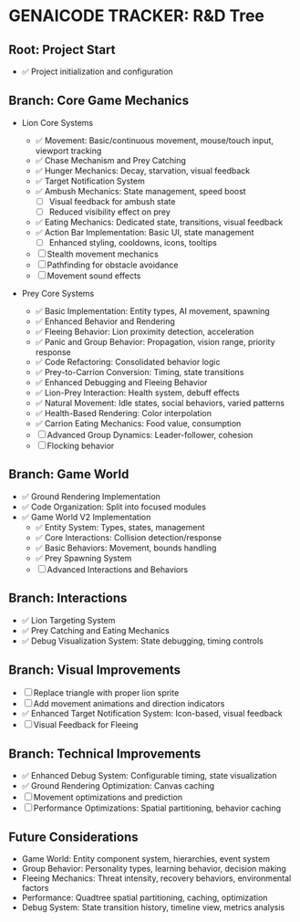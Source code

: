 # GENAICODE TRACKER: R&D Tree

## Root: Project Start
* ✅ Project initialization and configuration

## Branch: Core Game Mechanics
* Lion Core Systems
  * ✅ Movement: Basic/continuous movement, mouse/touch input, viewport tracking
  * ✅ Chase Mechanism and Prey Catching
  * ✅ Hunger Mechanics: Decay, starvation, visual feedback
  * ✅ Target Notification System
  * ✅ Ambush Mechanics: State management, speed boost
    * ☐ Visual feedback for ambush state
    * ☐ Reduced visibility effect on prey
  * ✅ Eating Mechanics: Dedicated state, transitions, visual feedback
  * ✅ Action Bar Implementation: Basic UI, state management
    * ☐ Enhanced styling, cooldowns, icons, tooltips
  * ☐ Stealth movement mechanics
  * ☐ Pathfinding for obstacle avoidance
  * ☐ Movement sound effects

* Prey Core Systems
  * ✅ Basic Implementation: Entity types, AI movement, spawning
  * ✅ Enhanced Behavior and Rendering
  * ✅ Fleeing Behavior: Lion proximity detection, acceleration
  * ✅ Panic and Group Behavior: Propagation, vision range, priority response
  * ✅ Code Refactoring: Consolidated behavior logic
  * ✅ Prey-to-Carrion Conversion: Timing, state transitions
  * ✅ Enhanced Debugging and Fleeing Behavior
  * ✅ Lion-Prey Interaction: Health system, debuff effects
  * ✅ Natural Movement: Idle states, social behaviors, varied patterns
  * ✅ Health-Based Rendering: Color interpolation
  * ✅ Carrion Eating Mechanics: Food value, consumption
  * ☐ Advanced Group Dynamics: Leader-follower, cohesion
  * ☐ Flocking behavior

## Branch: Game World
* ✅ Ground Rendering Implementation
* ✅ Code Organization: Split into focused modules
* ✅ Game World V2 Implementation
  * ✅ Entity System: Types, states, management
  * ✅ Core Interactions: Collision detection/response
  * ✅ Basic Behaviors: Movement, bounds handling
  * ✅ Prey Spawning System
  * ☐ Advanced Interactions and Behaviors

## Branch: Interactions
* ✅ Lion Targeting System
* ✅ Prey Catching and Eating Mechanics
* ✅ Debug Visualization System: State debugging, timing controls

## Branch: Visual Improvements
* ☐ Replace triangle with proper lion sprite
* ☐ Add movement animations and direction indicators
* ✅ Enhanced Target Notification System: Icon-based, visual feedback
* ☐ Visual Feedback for Fleeing

## Branch: Technical Improvements
* ✅ Enhanced Debug System: Configurable timing, state visualization
* ✅ Ground Rendering Optimization: Canvas caching
* ☐ Movement optimizations and prediction
* ☐ Performance Optimizations: Spatial partitioning, behavior caching

## Future Considerations
* Game World: Entity component system, hierarchies, event system
* Group Behavior: Personality types, learning behavior, decision making
* Fleeing Mechanics: Threat intensity, recovery behaviors, environmental factors
* Performance: Quadtree spatial partitioning, caching, optimization
* Debug System: State transition history, timeline view, metrics analysis